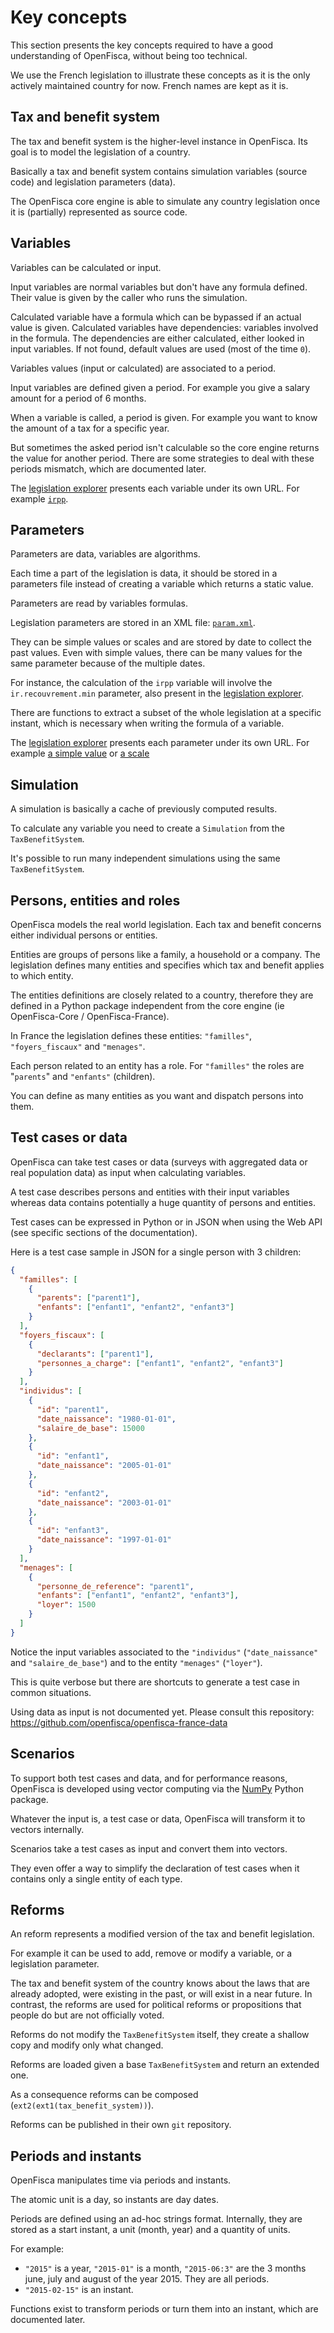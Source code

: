# Key concepts

This section presents the key concepts required to have a good understanding of OpenFisca, without being too technical.

We use the French legislation to illustrate these concepts as it is the only actively maintained country for now.
French names are kept as it is.

## Tax and benefit system

The tax and benefit system is the higher-level instance in OpenFisca.
Its goal is to model the legislation of a country.

Basically a tax and benefit system contains simulation variables (source code) and legislation parameters (data).

The OpenFisca core engine is able to simulate any country legislation once it is (partially) represented as source code.

## Variables

Variables can be calculated or input.

Input variables are normal variables but don't have any formula defined.
Their value is given by the caller who runs the simulation.

Calculated variable have a formula which can be bypassed if an actual value is given.
Calculated variables have dependencies: variables involved in the formula.
The dependencies are either calculated, either looked in input variables. If not found, default values are used (most of the time `0`).

Variables values (input or calculated) are associated to a period.

Input variables are defined given a period. For example you give a salary amount for a period of 6 months.

When a variable is called, a period is given.
For example you want to know the amount of a tax for a specific year.

But sometimes the asked period isn't calculable so the core engine returns the value for another period.
There are some strategies to deal with these periods mismatch, which are documented later.

The [legislation explorer](http://legislation.openfisca.fr/) presents each variable under its own URL.
For example [`irpp`](http://legislation.openfisca.fr/variables/irpp).

## Parameters

Parameters are data, variables are algorithms.

Each time a part of the legislation is data, it should be stored in a parameters file instead of creating a variable which returns a static value.

Parameters are read by variables formulas.

Legislation parameters are stored in an XML file:
[`param.xml`](https://github.com/openfisca/openfisca-france/blob/master/openfisca_france/param/param.xml).

They can be simple values or scales and are stored by date to collect the past values.
Even with simple values, there can be many values for the same parameter because of the multiple dates.

For instance, the calculation of the `irpp` variable will involve the `ir.recouvrement.min` parameter, also present in the [legislation explorer](http://legislation.openfisca.fr/parameters/ir.recouvrement.min).

There are functions to extract a subset of the whole legislation at a specific instant, which is necessary when writing the formula of a variable.

The [legislation explorer](http://legislation.openfisca.fr/) presents each parameter under its own URL.
For example [a simple value](http://legislation.openfisca.fr/parameters/prelsoc.rsa) or [a scale](http://legislation.openfisca.fr/parameters/ir.bareme)

## Simulation

A simulation is basically a cache of previously computed results.

To calculate any variable you need to create a `Simulation` from the `TaxBenefitSystem`.

It's possible to run many independent simulations using the same `TaxBenefitSystem`.

## Persons, entities and roles

OpenFisca models the real world legislation.
Each tax and benefit concerns either individual persons or entities.

Entities are groups of persons like a family, a household or a company.
The legislation defines many entities and specifies which tax and benefit applies to which entity.

The entities definitions are closely related to a country, therefore they are defined in a Python package independent from the core engine (ie OpenFisca-Core / OpenFisca-France).

In France the legislation defines these entities: `"familles"`, `"foyers_fiscaux"` and `"menages"`.

Each person related to an entity has a role. For `"familles"` the roles are "`parents`" and `"enfants"` (children).

You can define as many entities as you want and dispatch persons into them.

## Test cases or data

OpenFisca can take test cases or data (surveys with aggregated data or real population data) as input when calculating variables.

A test case describes persons and entities with their input variables whereas data contains potentially a huge quantity of persons and entities.

Test cases can be expressed in Python or in JSON when using the Web API (see specific sections of the documentation).

Here is a test case sample in JSON for a single person with 3 children:

```json
{
  "familles": [
    {
      "parents": ["parent1"],
      "enfants": ["enfant1", "enfant2", "enfant3"]
    }
  ],
  "foyers_fiscaux": [
    {
      "declarants": ["parent1"],
      "personnes_a_charge": ["enfant1", "enfant2", "enfant3"]
    }
  ],
  "individus": [
    {
      "id": "parent1",
      "date_naissance": "1980-01-01",
      "salaire_de_base": 15000
    },
    {
      "id": "enfant1",
      "date_naissance": "2005-01-01"
    },
    {
      "id": "enfant2",
      "date_naissance": "2003-01-01"
    },
    {
      "id": "enfant3",
      "date_naissance": "1997-01-01"
    }
  ],
  "menages": [
    {
      "personne_de_reference": "parent1",
      "enfants": ["enfant1", "enfant2", "enfant3"],
      "loyer": 1500
    }
  ]
}
```

Notice the input variables associated to the `"individus"` (`"date_naissance"` and `"salaire_de_base"`) and to the entity `"menages"` (`"loyer"`).

This is quite verbose but there are shortcuts to generate a test case in common situations.

Using data as input is not documented yet. Please consult this repository:
https://github.com/openfisca/openfisca-france-data

## Scenarios

To support both test cases and data, and for performance reasons,
OpenFisca is developed using vector computing via the [NumPy](http://www.numpy.org/) Python package.

Whatever the input is, a test case or data, OpenFisca will transform it to vectors internally.

Scenarios take a test cases as input and convert them into vectors.

They even offer a way to simplify the declaration of test cases when it contains only a single entity of each type.

## Reforms

An reform represents a modified version of the tax and benefit legislation.

For example it can be used to add, remove or modify a variable, or a legislation parameter.

The tax and benefit system of the country knows about the laws that are already adopted, were existing in the past, or will exist in a near future. In contrast, the reforms are used for political reforms or propositions that people do but are not officially voted.

Reforms do not modify the `TaxBenefitSystem` itself, they create a shallow copy and modify only what changed.

Reforms are loaded given a base `TaxBenefitSystem` and return an extended one.

As a consequence reforms can be composed (`ext2(ext1(tax_benefit_system))`).

Reforms can be published in their own `git` repository.

## Periods and instants

OpenFisca manipulates time via periods and instants.

The atomic unit is a day, so instants are day dates.

Periods are defined using an ad-hoc strings format.
Internally, they are stored as a start instant, a unit (month, year) and a quantity of units.

For example:

- `"2015"` is a year, `"2015-01"` is a month, `"2015-06:3"` are the 3 months
june, july and august of the year 2015. They are all periods.
- `"2015-02-15"` is an instant.

Functions exist to transform periods or turn them into an instant, which are documented later.

